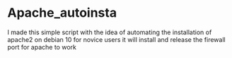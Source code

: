 # Apache_autoinsta
I made this simple script with the idea of ​​automating the installation of apache2 on debian 10 for novice users it will install and release the firewall port for apache to work
